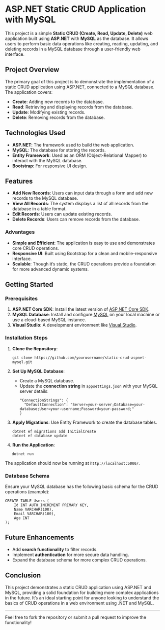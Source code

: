 # ASP.NET Static CRUD Application with MySQL

This project is a simple **Static CRUD (Create, Read, Update, Delete)** web application built using **ASP.NET** with **MySQL** as the database. It allows users to perform basic data operations like creating, reading, updating, and deleting records in a MySQL database through a user-friendly web interface.

## Project Overview

The primary goal of this project is to demonstrate the implementation of a static CRUD application using ASP.NET, connected to a MySQL database. The application covers:

- **Create**: Adding new records to the database.
- **Read**: Retrieving and displaying records from the database.
- **Update**: Modifying existing records.
- **Delete**: Removing records from the database.

## Technologies Used

- **ASP.NET**: The framework used to build the web application.
- **MySQL**: The database for storing the records.
- **Entity Framework**: Used as an ORM (Object-Relational Mapper) to interact with the MySQL database.
- **Bootstrap**: For responsive UI design.

## Features

- **Add New Records**: Users can input data through a form and add new records to the MySQL database.
- **View All Records**: The system displays a list of all records from the database in a table format.
- **Edit Records**: Users can update existing records.
- **Delete Records**: Users can remove records from the database.
  
### Advantages

- **Simple and Efficient**: The application is easy to use and demonstrates core CRUD operations.
- **Responsive UI**: Built using Bootstrap for a clean and mobile-responsive interface.
- **Scalable**: Though it’s static, the CRUD operations provide a foundation for more advanced dynamic systems.

## Getting Started

### Prerequisites

1. **ASP.NET Core SDK**: Install the latest version of [ASP.NET Core SDK](https://dotnet.microsoft.com/download).
2. **MySQL Database**: Install and configure [MySQL](https://www.mysql.com/) on your local machine or use a cloud-based MySQL instance.
3. **Visual Studio**: A development environment like [Visual Studio](https://visualstudio.microsoft.com/).

### Installation Steps

1. **Clone the Repository**:
   ```
   git clone https://github.com/yourusername/static-crud-aspnet-mysql.git
   ```

2. **Set Up MySQL Database**:
   - Create a MySQL database.
   - Update the **connection string** in `appsettings.json` with your MySQL server details:
     ```
     "ConnectionStrings": {
       "DefaultConnection": "Server=your-server;Database=your-database;User=your-username;Password=your-password;"
     }
     ```

3. **Apply Migrations**:
   Use Entity Framework to create the database tables.
   ```
   dotnet ef migrations add InitialCreate
   dotnet ef database update
   ```

4. **Run the Application**:
```
   dotnet run
```

   The application should now be running at `http://localhost:5000/`.

### Database Schema

Ensure your MySQL database has the following basic schema for the CRUD operations (example):

```
CREATE TABLE Users (
    Id INT AUTO_INCREMENT PRIMARY KEY,
    Name VARCHAR(100),
    Email VARCHAR(100),
    Age INT
);
```

## Future Enhancements

- Add **search functionality** to filter records.
- Implement **authentication** for more secure data handling.
- Expand the database schema for more complex CRUD operations.

## Conclusion

This project demonstrates a static CRUD application using ASP.NET and MySQL, providing a solid foundation for building more complex applications in the future. It’s an ideal starting point for anyone looking to understand the basics of CRUD operations in a web environment using .NET and MySQL.

---

Feel free to fork the repository or submit a pull request to improve the functionality!
